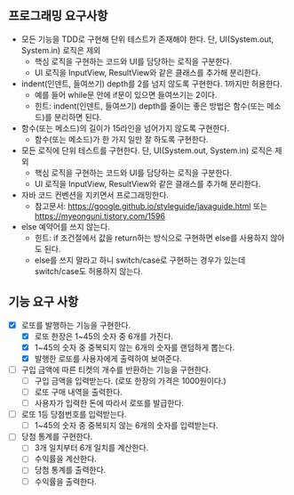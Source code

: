 ## 프로그래밍 요구사항
- 모든 기능을 TDD로 구현해 단위 테스트가 존재해야 한다. 단, UI(System.out, System.in) 로직은 제외
  - 핵심 로직을 구현하는 코드와 UI를 담당하는 로직을 구분한다.
  - UI 로직을 InputView, ResultView와 같은 클래스를 추가해 분리한다.
- indent(인덴트, 들여쓰기) depth를 2를 넘지 않도록 구현한다. 1까지만 허용한다.
  - 예를 들어 while문 안에 if문이 있으면 들여쓰기는 2이다.
  - 힌트: indent(인덴트, 들여쓰기) depth를 줄이는 좋은 방법은 함수(또는 메소드)를 분리하면 된다.
- 함수(또는 메소드)의 길이가 15라인을 넘어가지 않도록 구현한다.
  - 함수(또는 메소드)가 한 가지 일만 잘 하도록 구현한다.
- 모든 로직에 단위 테스트를 구현한다. 단, UI(System.out, System.in) 로직은 제외
  - 핵심 로직을 구현하는 코드와 UI를 담당하는 로직을 구분한다.
  - UI 로직을 InputView, ResultView와 같은 클래스를 추가해 분리한다.
- 자바 코드 컨벤션을 지키면서 프로그래밍한다.
  - 참고문서: https://google.github.io/styleguide/javaguide.html 또는 https://myeonguni.tistory.com/1596
- else 예약어를 쓰지 않는다.
  - 힌트: if 조건절에서 값을 return하는 방식으로 구현하면 else를 사용하지 않아도 된다.
  - else를 쓰지 말라고 하니 switch/case로 구현하는 경우가 있는데 switch/case도 허용하지 않는다.

## 기능 요구 사항
- [x] 로또를 발행하는 기능을 구현한다.
  - [x] 로또 한장은 1~45의 숫자 중 6개를 가진다.
  - [x] 1~45의 숫자 중 중복되지 않는 6개의 숫자를 랜덤하게 뽑는다.
  - [x] 발행한 로또를 사용자에게 출력하여 보여준다.
- [ ] 구입 금액에 따른 티켓의 개수를 반환하는 기능을 구현한다.
  - [ ] 구입 금액을 입력받는다. (로또 한장의 가격은 1000원이다.)
  - [ ] 로또 구매 내역을 출력한다.
  - [ ] 사용자가 입력한 돈에 따라서 로또를 발급한다.
- [ ] 로또 1등 당첨번호를 입력받는다.
  - [ ] 1~45의 숫자 중 중복되지 않는 6개의 숫자를 입력받는다.
- [ ] 당첨 통계를 구현한다.
  - [ ] 3개 일치부터 6개 일치를 계산한다.
  - [ ] 수익률을 계산한다.
  - [ ] 당첨 통계를 출력한다.
  - [ ] 수익률을 출력한다.
